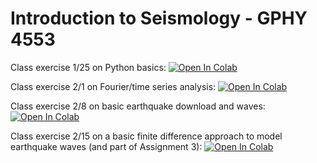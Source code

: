 # Introduction to Seismology - GPHY 4553

Class exercise 1/25 on Python basics: [![Open In Colab](https://colab.research.google.com/assets/colab-badge.svg)](https://colab.research.google.com/github/jakewalter/intro_seismology/blob/main/class_python_basics.ipynb)

Class exercise 2/1 on Fourier/time series analysis: [![Open In Colab](https://colab.research.google.com/assets/colab-badge.svg)](https://colab.research.google.com/github/jakewalter/intro_seismology/blob/main/fourier_time_series.ipynb)

Class exercise 2/8 on basic earthquake download and waves: [![Open In Colab](https://colab.research.google.com/assets/colab-badge.svg)](https://colab.research.google.com/github/jakewalter/intro_seismology/blob/main/edmond_earthquake.ipynb)

Class exercise 2/15 on a basic finite difference approach to model earthquake waves (and part of Assignment 3): [![Open In Colab](https://colab.research.google.com/assets/colab-badge.svg)](https://colab.research.google.com/github/jakewalter/intro_seismology/blob/main/wave_equation_exercise.ipynb)
